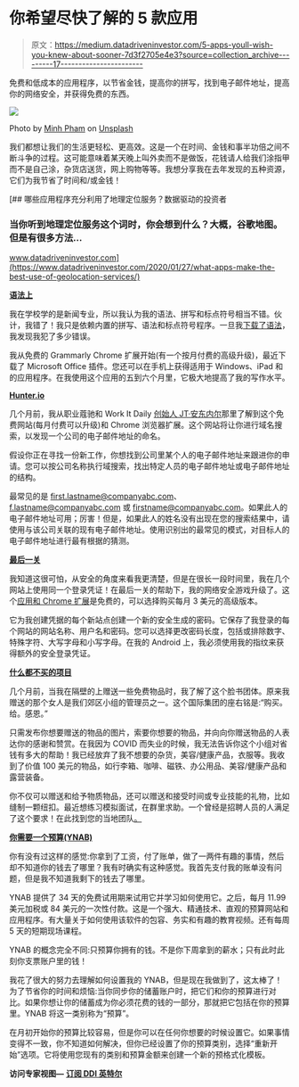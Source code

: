 # 你希望尽快了解的 5 款应用

> 原文：<https://medium.datadriveninvestor.com/5-apps-youll-wish-you-knew-about-sooner-7d3f2705e4e3?source=collection_archive---------17----------------------->

免费和低成本的应用程序，以节省金钱，提高你的拼写，找到电子邮件地址，提高你的网络安全，并获得免费的东西。

![](img/76b2580aa67c5fcce04dd33b2aee983a.png)

Photo by [Minh Pham](https://unsplash.com/@minhphamdesign?utm_source=medium&utm_medium=referral) on [Unsplash](https://unsplash.com?utm_source=medium&utm_medium=referral)

我们都想让我们的生活更轻松、更高效。这是一个在时间、金钱和事半功倍之间不断斗争的过程。这可能意味着某天晚上叫外卖而不是做饭，花钱请人给我们涂指甲而不是自己涂，杂货店送货，网上购物等等。我想分享我在去年发现的五种资源，它们为我节省了时间和/或金钱！

[](https://www.datadriveninvestor.com/2020/01/27/what-apps-make-the-best-use-of-geolocation-services/) [## 哪些应用程序充分利用了地理定位服务？数据驱动的投资者

### 当你听到地理定位服务这个词时，你会想到什么？大概，谷歌地图。但是有很多方法…

www.datadriveninvestor.com](https://www.datadriveninvestor.com/2020/01/27/what-apps-make-the-best-use-of-geolocation-services/) 

[**语法上**](https://www.grammarly.com/)

我在学校学的是新闻专业，所以我认为我的语法、拼写和标点符号相当不错。伙计，我错了！我只是依赖内置的拼写、语法和标点符号程序。一旦我[下载了语法](https://app.grammarly.com/apps)，我发现我犯了多少错误。

我从免费的 Grammarly Chrome 扩展开始(有一个按月付费的高级升级)，最近下载了 Microsoft Office 插件。您还可以在手机上获得适用于 Windows、iPad 和的应用程序。在我使用这个应用的五到六个月里，它极大地提高了我的写作水平。

[**Hunter.io**](https://hunter.io/)

几个月前，我从职业蔻驰和 Work It Daily [创始人 JT·安东内尔](https://www.linkedin.com/in/jtodonnell/)那里了解到这个免费网站(每月付费可以升级)和 Chrome 浏览器扩展。这个网站将让你进行域名搜索，以发现一个公司的电子邮件地址的命名。

假设你正在寻找一份新工作，你想找到公司里某个人的电子邮件地址来跟进你的申请。您可以按公司名称执行域搜索，找出特定人员的电子邮件地址或电子邮件地址的结构。

最常见的是 first.lastname@companyabc.com、f.lastname@companyabc.com 或 firstname@companyabc.com。如果此人的电子邮件地址可用；厉害！但是，如果此人的姓名没有出现在您的搜索结果中，请使用与该公司关联的现有电子邮件地址。使用识别出的最常见的模式，对目标人的电子邮件地址进行最有根据的猜测。

[**最后一关**](https://www.lastpass.com/?gclid=CjwKCAjw19z6BRAYEiwAmo64LbL0A7alwFHidjVXjUW4ZlcY5y8BlHFLmeDR1k4T--yJ1mUhFj7_rhoChcgQAvD_BwE&gclsrc=aw.ds)

我知道这很可怕，从安全的角度来看我更清楚，但是在很长一段时间里，我在几个网站上使用同一个登录凭证！在最后一关的帮助下，我的网络安全游戏升级了。这个[应用和 Chrome 扩展](https://lastpass.com/create-account.php)是免费的，可以选择购买每月 3 美元的高级版本。

它为我创建凭据的每个新站点创建一个新的安全生成的密码。它保存了我登录的每个网站的网站名称、用户名和密码。您可以选择更改密码长度，包括或排除数字、特殊字符、大写字母和小写字母。在我的 Android 上，我必须使用我的指纹来获得额外的安全登录凭证。

[**什么都不买的项目**](https://buynothingproject.org/about/mission-and-principles/)

几个月前，当我在隔壁的上赠送一些免费物品时，我了解了这个脸书团体。原来我赠送的那个女人是我们郊区小组的管理员之一。这个国际集团的座右铭是:“购买。给。感恩。”

只需发布你想要赠送的物品的图片，索要你想要的物品，并向向你赠送物品的人表达你的感谢和赞赏。在我因为 COVID 而失业的时候，我无法告诉你这个小组对省钱有多大的帮助！我已经放弃了我不想要的杂货，美容/健康产品，衣服等。我收到了价值 100 美元的物品，如行李箱、咖啡、磁铁、办公用品、美容/健康产品和露营装备。

你不仅可以赠送和给予物质物品，还可以赠送和接受时间或专业技能的礼物，比如缝制一颗纽扣。最近想练习模拟面试，在群里求助。一个曾经是招聘人员的人满足了这个要求！在此找到您的当地团队[。](https://buynothingproject.org/find-a-group/)

[**你需要一个预算(YNAB)**](https://www.youneedabudget.com/)

你有没有过这样的感觉:你拿到了工资，付了账单，做了一两件有趣的事情，然后却不知道你的钱去了哪里？我有时确实有这种感觉。我首先支付我的账单没有问题，但是我不知道我剩下的钱去了哪里。

YNAB 提供了 34 天的免费试用期来试用它并学习如何使用它。之后，每月 11.99 美元加税或 84 美元的一次性付款。这是一个强大、精通技术、直观的预算网站和应用程序。有大量关于如何使用该软件的包容、务实和有趣的教育视频。还有每周 5 天的短期现场课程。

YNAB 的概念完全不同:只预算你拥有的钱。不是你下周拿到的薪水；只有此时此刻你支票账户里的钱！

我花了很大的努力去理解如何设置我的 YNAB，但是现在我做到了，这太棒了！为了节省你的时间和烦恼:当你同步你的储蓄账户时，把它们和你的预算进行对比。如果你想让你的储蓄成为你必须花费的钱的一部分，那就把它包括在你的预算里。YNAB 将这一类别称为“预算”。

在月初开始你的预算比较容易，但是你可以在任何你想要的时候设置它。如果事情变得不一致，你不知道如何解决，但你已经设置了你的预算类别，选择“重新开始”选项。它将使用您现有的类别和预算金额来创建一个新的预格式化模板。

**访问专家视图—** [**订阅 DDI 英特尔**](https://datadriveninvestor.com/ddi-intel)